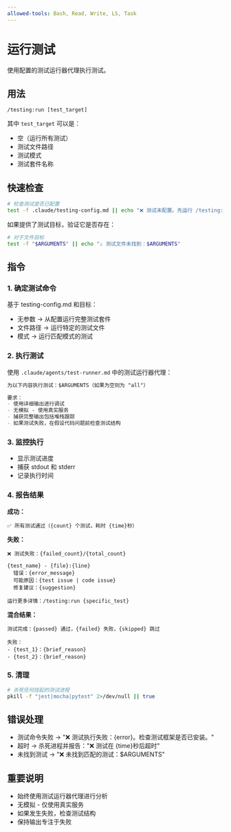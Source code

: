```yaml
---
allowed-tools: Bash, Read, Write, LS, Task
---
```


# 运行测试

使用配置的测试运行器代理执行测试。

## 用法
```
/testing:run [test_target]
```

其中 `test_target` 可以是：
- 空（运行所有测试）
- 测试文件路径
- 测试模式
- 测试套件名称

## 快速检查

```bash
# 检查测试是否已配置
test -f .claude/testing-config.md || echo "❌ 测试未配置。先运行 /testing:prime"
```

如果提供了测试目标，验证它是否存在：
```bash
# 对于文件目标
test -f "$ARGUMENTS" || echo "⚠️ 测试文件未找到：$ARGUMENTS"
```

## 指令

### 1. 确定测试命令

基于 testing-config.md 和目标：
- 无参数 → 从配置运行完整测试套件
- 文件路径 → 运行特定的测试文件
- 模式 → 运行匹配模式的测试

### 2. 执行测试

使用 `.claude/agents/test-runner.md` 中的测试运行器代理：

```markdown
为以下内容执行测试：$ARGUMENTS（如果为空则为 "all"）

要求：
- 使用详细输出进行调试
- 无模拟 - 使用真实服务
- 捕获完整输出包括堆栈跟踪
- 如果测试失败，在假设代码问题前检查测试结构
```

### 3. 监控执行

- 显示测试进度
- 捕获 stdout 和 stderr
- 记录执行时间

### 4. 报告结果

**成功：**
```
✅ 所有测试通过（{count} 个测试，耗时 {time}秒）
```

**失败：**
```
❌ 测试失败：{failed_count}/{total_count}

{test_name} - {file}:{line}
  错误：{error_message}
  可能原因：{test issue | code issue}
  修复建议：{suggestion}

运行更多详情：/testing:run {specific_test}
```

**混合结果：**
```
测试完成：{passed} 通过，{failed} 失败，{skipped} 跳过

失败：
- {test_1}：{brief_reason}
- {test_2}：{brief_reason}
```

### 5. 清理

```bash
# 杀死任何挂起的测试进程
pkill -f "jest|mocha|pytest" 2>/dev/null || true
```

## 错误处理

- 测试命令失败 → "❌ 测试执行失败：{error}。检查测试框架是否已安装。"
- 超时 → 杀死进程并报告："❌ 测试在 {time}秒后超时"
- 未找到测试 → "❌ 未找到匹配的测试：$ARGUMENTS"

## 重要说明

- 始终使用测试运行器代理进行分析
- 无模拟 - 仅使用真实服务
- 如果发生失败，检查测试结构
- 保持输出专注于失败
